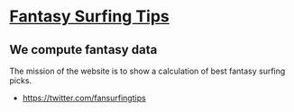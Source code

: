 # [Fantasy Surfing Tips](http://fantasysurfingtips.com/)

## We compute fantasy data

The mission of the website is to show a calculation of best fantasy surfing picks.


* https://twitter.com/fansurfingtips
